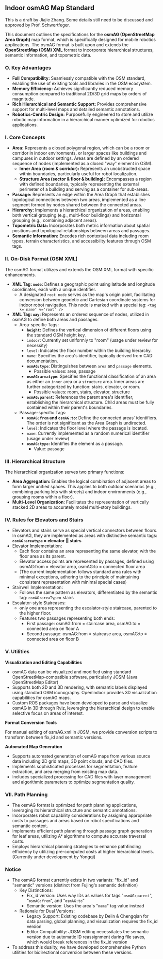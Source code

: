## Indoor osmAG Map Standard
This is a draft by Jiajie Zhang. Some details still need to be discussed and approved by Prof. Schwertfeger.

This document outlines the specifications for the **osmAG (OpenStreetMap Area Graph)** map format, which is specifically designed for mobile robotics applications. The osmAG format is built upon and extends the **OpenStreetMap (OSM) XML** format to incorporate hierarchical structures, semantic information, and topometric data.

### **O. Key Advantages**

- **Full Compatibility:** Seamlessly compatible with the OSM standard, enabling the use of existing tools and libraries in the OSM ecosystem.
- **Memory Efficiency:** Achieves significantly reduced memory consumption compared to traditional 2D/3D grid maps by orders of magnitude.
- **Rich Hierarchical and Semantic Support:** Provides comprehensive support for multi-level maps and detailed semantic annotations.
- **Robotics-Centric Design:** Purposefully engineered to store and utilize robotic map information in a hierarchical manner optimized for robotics applications.

### **I. Core Concepts**

- **Area:** Represents a closed polygonal region, which can be a room or corridor in indoor environments, or larger spaces like buildings and campuses in outdoor settings. Areas are defined by an ordered sequence of nodes (implemented as a closed "way" element in OSM).
    - **Inner Area (room & corridor):** Represents an unobstructed space within boundaries, particularly useful for robot localization.
    - **Structure Area (sector & floor & building):** Encompasses a region with defined boundaries, typically representing the external perimeter of a building and serving as a container for sub-areas.
- **Passage:** Represents an edge within the Area Graph that establishes topological connections between two areas, implemented as a line segment formed by nodes shared between the connected areas.
- **Hierarchy:** Implements a hierarchical organization of areas, enabling both vertical grouping (e.g., multi-floor buildings) and horizontal grouping (e.g., combining adjacent areas).
- **Topometric Data:** Incorporates both metric information about spatial positions and topological relationships between areas and passages.
- **Semantic Information:** Encodes rich contextual data including room types, terrain characteristics, and accessibility features through OSM tags.

### **II. On-Disk Format (OSM XML)**

The osmAG format utilizes and extends the OSM XML format with specific enhancements.

- **XML Tag: `node`:** Defines a geographic point using latitude and longitude coordinates, each with a unique identifier.
    - A designated `root node` serves as the map's origin point, facilitating conversion between geodetic and Cartesian coordinate systems for indoor robot navigation. This node is marked with a special tag: `<tag k='name' v='root' />`
- **XML Tag: `way`:** Represents an ordered sequence of nodes, utilized in osmAG to define both areas and passages.
    - Area-specific Tags:
        - **`height`:** Defines the vertical dimension of different floors using the standard OSM height key.
        - `indoor`: Currently set uniformly to "room" (usage under review for necessity)
        - `level`: Indicates the floor number within the building hierarchy.
        - `name`: Specifies the area's identifier, typically derived from CAD documentation.
        - **`osmAG:type`:** Distinguishes between `area` and `passage` elements.
            - Possible values: area, passage
        - **`osmAG:areatype`:** Specifies the functional classification of an area as either an `inner` area or a `structure` area. Inner areas are further categorized by function: stairs, elevator, or room.
            - Possible values: room, stairs, elevator, structure
        - **`osmAG:parent`:** References the parent area's identifier, establishing the hierarchical structure. Child areas must be fully contained within their parent's boundaries.
    - Passage-specific Tags:
        - **`osmAG:from` and `osmAG:to`:** Define the connected areas' identifiers. The order is not significant as the Area Graph is undirected.
        - `level`: Indicates the floor level where the passage is located.
        - `name`: Currently implemented as a random numerical identifier (usage under review)
        - **`osmAG:type`:** Identifies the element as a passage.
            - Value: passage

### **III. Hierarchical Structure**

The hierarchical organization serves two primary functions:

- **Area Aggregation:** Enables the logical combination of adjacent areas to form larger unified spaces. This applies to both outdoor scenarios (e.g., combining parking lots with streets) and indoor environments (e.g., grouping rooms within a floor).
- **Multi-Level Organization:** Facilitates the representation of vertically stacked 2D areas to accurately model multi-story buildings.

### **IV. Rules for Elevators and Stairs**

- Elevators and stairs serve as special vertical connectors between floors. In osmAG, they are implemented as areas with distinctive semantic tags: **`osmAG:areatype` = elevator || stairs**
- Elevator Implementation:
    - Each floor contains an area representing the same elevator, with the floor area as its parent.
    - Elevator access points are represented by passages, defined using osmAG:from = elevator area, osmAG:to = connected floor area
    - (The current implementation follows standard area rules with minimal exceptions, adhering to the principle of maintaining consistent representation with minimal special cases)
- Stairwell Implementation:
    - Follows the same pattern as elevators, differentiated by the semantic tag: `osmAG:areaType`= stairs
- Escalator-style Staircases:
    - only one area representing the escalator-style staircase, parented to the higher floor.
    - Features two passages representing both ends:
        - First passage: osmAG:from = staircase area, osmAG:to = connected area on floor A
        - Second passage: osmAG:from = staircase area, osmAG:to = connected area on floor B

### **V. Utilities**

**Visualization and Editing Capabilities**

- osmAG data can be visualized and modified using standard OpenStreetMap-compatible software, particularly JOSM (Java OpenStreetMap Editor)
- Supports both 2D and 3D rendering, with semantic labels displayed using standard OSM iconography. OpenIndoor provides 3D visualization capabilities for osmAG maps.
- Custom ROS packages have been developed to parse and visualize osmAG in 3D through Rviz, leveraging the hierarchical design to enable selective focus on areas of interest.

**Format Conversion Tools**

For manual editing of osmAG.xml in JOSM, we provide conversion scripts to transform between fix_id and semantic versions.

**Automated Map Generation**

- Supports automated generation of osmAG maps from various source data including 2D grid maps, 3D point clouds, and CAD files.
- Implements sophisticated processes for segmentation, feature extraction, and area merging from existing map data.
- Includes specialized processing for CAD files with layer management and algorithmic parameters to optimize segmentation quality.

### **VII. Path Planning**

- The osmAG format is optimized for path planning applications, leveraging its hierarchical structure and semantic annotations.
- Incorporates robot capability considerations by assigning appropriate costs to passages and areas based on robot specifications and semantic context.
- Implements efficient path planning through passage graph generation for leaf areas, utilizing A* algorithms to compute accurate traversal costs.
- Employs hierarchical planning strategies to enhance pathfinding efficiency by utilizing pre-computed costs at higher hierarchical levels. (Currently under development by Yongqi)

### Notice

- The osmAG format currently exists in two variants: "fix_id" and "semantic" versions (distinct from Fujing's semantic definition)
    - Key Distinctions:
        - Fix_id version: Uses way IDs as values for tags "`osmAG:parent`", "`osmAG:from`", and "`osmAG:to`"
        - Semantic version: Uses the area's "`name`" tag value instead
    - Rationale for Dual Versions:
        - Legacy Support: Existing codebase by Delin & Chengqian for data parsing, global planning, and visualization requires the fix_id version
        - Editor Compatibility: JOSM editing necessitates the semantic version due to automatic ID reassignment during file saves, which would break references in the fix_id version
- To address this duality, we have developed comprehensive Python utilities for bidirectional conversion between these versions.
